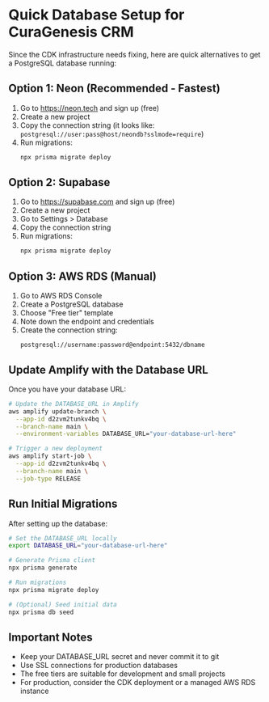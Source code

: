 # Quick Database Setup for CuraGenesis CRM

Since the CDK infrastructure needs fixing, here are quick alternatives to get a PostgreSQL database running:

## Option 1: Neon (Recommended - Fastest)

1. Go to https://neon.tech and sign up (free)
2. Create a new project
3. Copy the connection string (it looks like: `postgresql://user:pass@host/neondb?sslmode=require`)
4. Run migrations:
   ```bash
   npx prisma migrate deploy
   ```

## Option 2: Supabase

1. Go to https://supabase.com and sign up (free)
2. Create a new project
3. Go to Settings > Database
4. Copy the connection string
5. Run migrations:
   ```bash
   npx prisma migrate deploy
   ```

## Option 3: AWS RDS (Manual)

1. Go to AWS RDS Console
2. Create a PostgreSQL database
3. Choose "Free tier" template
4. Note down the endpoint and credentials
5. Create the connection string:
   ```
   postgresql://username:password@endpoint:5432/dbname
   ```

## Update Amplify with the Database URL

Once you have your database URL:

```bash
# Update the DATABASE_URL in Amplify
aws amplify update-branch \
  --app-id d2zvm2tunkv4bq \
  --branch-name main \
  --environment-variables DATABASE_URL="your-database-url-here"

# Trigger a new deployment
aws amplify start-job \
  --app-id d2zvm2tunkv4bq \
  --branch-name main \
  --job-type RELEASE
```

## Run Initial Migrations

After setting up the database:

```bash
# Set the DATABASE_URL locally
export DATABASE_URL="your-database-url-here"

# Generate Prisma client
npx prisma generate

# Run migrations
npx prisma migrate deploy

# (Optional) Seed initial data
npx prisma db seed
```

## Important Notes

- Keep your DATABASE_URL secret and never commit it to git
- Use SSL connections for production databases
- The free tiers are suitable for development and small projects
- For production, consider the CDK deployment or a managed AWS RDS instance
